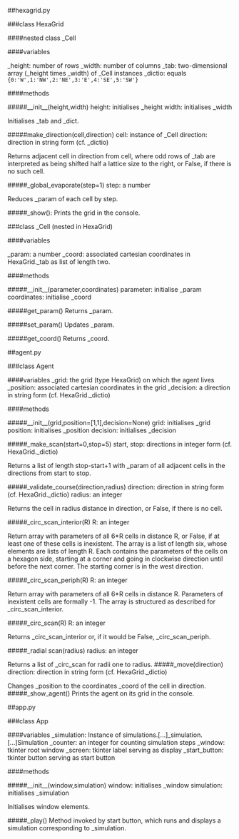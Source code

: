 ##hexagrid.py

###class HexaGrid

####nested class
\_Cell

####variables

\_height: number of rows
\_width: number of columns
\_tab: two-dimensional array (\_height times \_width) of \_Cell instances
\_dictio: equals `{0:'W',1:'NW',2:'NE',3:'E',4:'SE',5:'SW'}`

####methods

#####\_\_init\_\_(height,width)
height: initialises \_height
width: initialises \_width

Initialises \_tab and \_dict.


#####make\_direction(cell,direction)
cell: instance of \_Cell
direction: direction in string form (cf. \_dictio)

Returns adjacent cell in direction from cell,  where odd rows of \_tab are interpreted as being shifted half a lattice size to the right, or False, if there is no such cell.

#####\_global\_evaporate(step=1)
step: a number

Reduces \_param of each cell by step.


#####\_show():
Prints the grid in the console.

###class \_Cell (nested in HexaGrid)

####variables

\_param: a number
\_coord: associated cartesian coordinates in HexaGrid.\_tab as list of length two.

####methods

#####\_\_init\_\_(parameter,coordinates)
parameter: initialise \_param
coordinates: initialise \_coord

#####get\_param()
Returns \_param.

#####set\_param()
Updates \_param.

#####get\_coord()
Returns \_coord.




##agent.py

###class Agent

####variables
\_grid: the grid (type HexaGrid) on which the agent lives
\_position: associated cartesian coordinates in the grid
\_decision: a direction in string form (cf. HexaGrid.\_dictio)

####methods

#####\_\_init\_\_(grid,position=[1,1],decision=None)
grid: initialises \_grid
position: initialises \_position
decision: initialises \_decision


#####\_make\_scan(start=0,stop=5)
start, stop: directions in integer form (cf. HexaGrid.\_dictio)

Returns a list of length stop-start+1 with \_param of all adjacent cells in the 
directions from start to stop.

#####\_validate\_course(direction,radius)
direction: direction in string form (cf. HexaGrid.\_dictio)
radius: an integer

Returns the cell in radius distance in direction, or False, if there is no cell.

#####\_circ\_scan\_interior(R)
R: an integer

Return array with parameters of all 6\*R cells in distance R, 
or False, if at least one of these cells is inexistent. 
The array is a list of length six, whose elements are lists of length R.
Each contains the parameters of the cells on a hexagon side, starting at
a corner and going in clockwise direction until before the next corner.
The starting corner is in the west direction.

#####\_circ\_scan\_periph(R)
R: an integer

Return array with parameters of all 6\*R cells in distance R.
Parameters of inexistent cells are formally -1. The array is structured as
described for \_circ\_scan\_interior.

#####\_circ\_scan(R)
R: an integer

Returns  \_circ\_scan\_interior or, if it would be False,  \_circ\_scan\_periph.

#####\_radial scan(radius)
radius: an integer

Returns a list of \_circ\_scan for radii one to radius.
#####\_move(direction)
direction: direction in string form (cf. HexaGrid.\_dictio)

Changes \_position to the coordinates \_coord of the cell in direction.
#####\_show\_agent()
Prints the agent on its grid in the console.

##app.py

###class App

####variables
\_simulation: Instance of simulations.[...]\_simulation.[...]Simulation
\_counter: an integer for counting simulation steps
\_window: tkinter root window
\_screen: tkinter label serving as display
\_start\_button: tkinter button serving as start button

####methods

#####\_\_init\_\_(window,simulation)
window: initialises \_window
simulation: initialises \_simulation

Initialises window elements.

#####\_play()
Method invoked by start button, which runs and displays a simulation corresponding to \_simulation.

